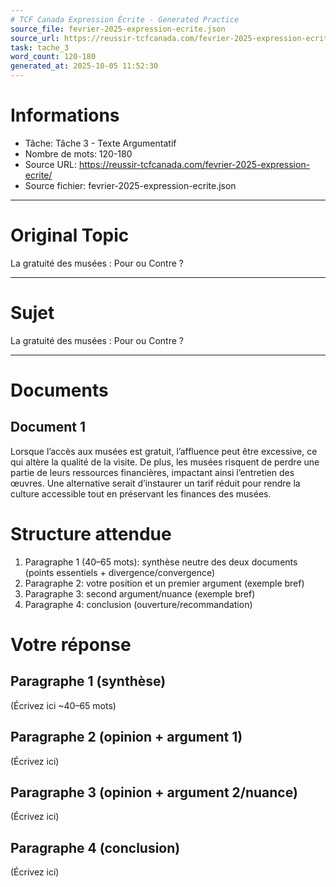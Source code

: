 ```yaml
---
# TCF Canada Expression Écrite - Generated Practice
source_file: fevrier-2025-expression-ecrite.json
source_url: https://reussir-tcfcanada.com/fevrier-2025-expression-ecrite/
task: tache_3
word_count: 120-180
generated_at: 2025-10-05 11:52:30
---
```


# Informations
- Tâche: Tâche 3 - Texte Argumentatif
- Nombre de mots: 120-180
- Source URL: https://reussir-tcfcanada.com/fevrier-2025-expression-ecrite/
- Source fichier: fevrier-2025-expression-ecrite.json

---

# Original Topic
La gratuité des musées : Pour ou Contre ?

---

# Sujet
La gratuité des musées : Pour ou Contre ?

---
# Documents
## Document 1
Lorsque l’accès aux musées est gratuit, l’affluence peut être excessive, ce qui altère la qualité de la visite. De plus, les musées risquent de perdre une partie de leurs ressources financières, impactant ainsi l’entretien des œuvres. Une alternative serait d’instaurer un tarif réduit pour rendre la culture accessible tout en préservant les finances des musées.

# Structure attendue
1) Paragraphe 1 (40–65 mots): synthèse neutre des deux documents (points essentiels + divergence/convergence)
2) Paragraphe 2: votre position et un premier argument (exemple bref)
3) Paragraphe 3: second argument/nuance (exemple bref)
4) Paragraphe 4: conclusion (ouverture/recommandation)

# Votre réponse
## Paragraphe 1 (synthèse)
(Écrivez ici ~40–65 mots)

## Paragraphe 2 (opinion + argument 1)
(Écrivez ici)

## Paragraphe 3 (opinion + argument 2/nuance)
(Écrivez ici)

## Paragraphe 4 (conclusion)
(Écrivez ici)
